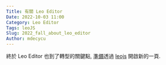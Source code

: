 ```yaml
---
Title: 有關 Leo Editor
Date: 2022-10-03 11:00
Category: Leo Editor
Tags: leoJS
Slug: 2022_fall_about_leo_editor
Author: mdecycu
---
```


終於 Leo Editor 也到了轉型的關鍵點, [準備]透過 [leojs] 開啟新的一頁.

<!-- PELICAN_END_SUMMARY -->


[準備]: https://groups.google.com/g/leo-editor/c/_S4zioVEtHA
[leojs]: https://github.com/boltex/leojs
[vscode]: https://code.visualstudio.com
[protable mode]: https://code.visualstudio.com/docs/editor/portable
[node.js]: https://nodejs.org/zh-tw/download/
